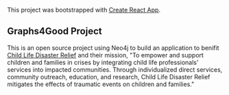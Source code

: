 This project was bootstrapped with [Create React App](https://github.com/facebook/create-react-app).

## Graphs4Good Project
This is an open source project using Neo4j to build an application to benifit [Child Life Disaster Relief](https://cldisasterrelief.org/) and their mission, "To empower and support children and families in crises by integrating child life professionals’ services into impacted communities.  Through individualized direct services, community outreach, education, and research, Child Life Disaster Relief mitigates the effects of traumatic events on children and families."

